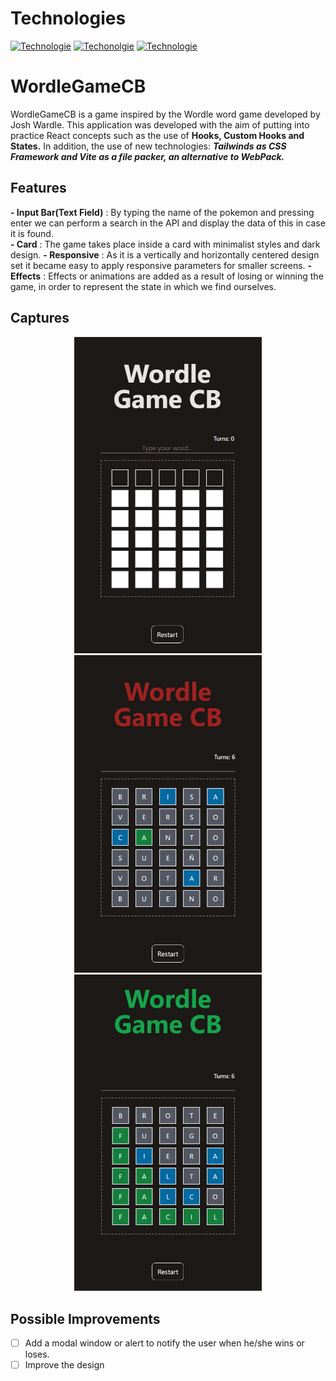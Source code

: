 # Technologies
[![Technologie](https://img.shields.io/badge/%40%2017.0.2%20-React-blue)](https://es.reactjs.org/)
[![Techonolgie](https://img.shields.io/badge/%40%202.7.2%20-Vite-orange)](https://vitejs.dev/)
[![Technologie](https://img.shields.io/badge/%40%203.0.21%20-Tailwinds-blue)](https://tailwindcss.com/)

# WordleGameCB
WordleGameCB is a game inspired by the Wordle word game developed by Josh Wardle. This application was developed with the aim of putting into practice React concepts such as the use of **Hooks, Custom Hooks and States.** In addition, the use of new technologies: ***Tailwinds as CSS Framework and Vite as a file packer, an alternative to WebPack.***

## Features
**- Input Bar(Text Field)** : By typing the name of the pokemon and pressing enter we can perform a search in the API and display the data of this in case it is found.   
**- Card** : The game takes place inside a card with minimalist styles and dark design. 
**- Responsive** : As it is a vertically and horizontally centered design set it became easy to apply responsive parameters for smaller screens.
**- Effects** : Effects or animations are added as a result of losing or winning the game, in order to represent the state in which we find ourselves.

## Captures
<div align='center'>
  <img src='https://github.com/CamiloBarros/WordleGameCB/blob/master/docs/1.PNG' width='300px' />
  <img src='https://github.com/CamiloBarros/WordleGameCB/blob/master/docs/2.PNG' width='300px' />
  <img src='https://github.com/CamiloBarros/WordleGameCB/blob/master/docs/3.PNG' width='300px' />
</div>

## Possible Improvements
- [ ] Add a modal window or alert to notify the user when he/she wins or loses.
- [ ] Improve the design
